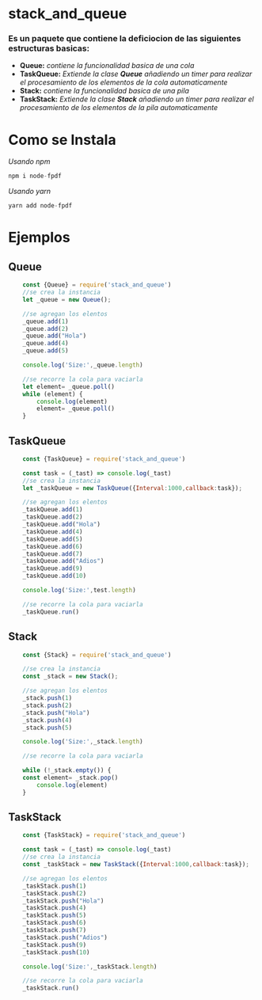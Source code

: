 # stack_and_queue
### Es un paquete que contiene la deficiocion de las siguientes estructuras basicas:
- **Queue:** *contiene la funcionalidad basica de una cola*
- **TaskQueue:** *Extiende la clase **Queue** añadiendo un timer para realizar el procesamiento de los elementos de la cola automaticamente*
- **Stack:** *contiene la funcionalidad basica de una pila*
- **TaskStack:** *Extiende la clase **Stack** añadiendo un timer para realizar el procesamiento de los elementos de la pila automaticamente*

# Como se Instala
*Usando npm*
```javascript 
npm i node-fpdf
```` 
*Usando yarn*
```javascript 
yarn add node-fpdf
````

# Ejemplos
## Queue
```javascript 
    const {Queue} = require('stack_and_queue')
    //se crea la instancia
    let _queue = new Queue();

    //se agregan los elentos
    _queue.add(1)
    _queue.add(2)
    _queue.add("Hola")
    _queue.add(4)
    _queue.add(5)

    console.log('Size:',_queue.length)

    //se recorre la cola para vaciarla
    let element= _queue.poll()
    while (element) { 
        console.log(element)
        element= _queue.poll()
    }

```` 
## TaskQueue
```javascript 
    const {TaskQueue} = require('stack_and_queue')

    const task = (_tast) => console.log(_tast)
    //se crea la instancia
    let _taskQueue = new TaskQueue({Interval:1000,callback:task});

    //se agregan los elentos
    _taskQueue.add(1)
    _taskQueue.add(2)
    _taskQueue.add("Hola")
    _taskQueue.add(4)
    _taskQueue.add(5)
    _taskQueue.add(6)
    _taskQueue.add(7)
    _taskQueue.add("Adios")
    _taskQueue.add(9)
    _taskQueue.add(10)

    console.log('Size:',test.length)

    //se recorre la cola para vaciarla
    _taskQueue.run()

```` 

## Stack
```javascript 
    const {Stack} = require('stack_and_queue')

    //se crea la instancia
    const _stack = new Stack();

    //se agregan los elentos
    _stack.push(1)
    _stack.push(2)
    _stack.push("Hola")
    _stack.push(4)
    _stack.push(5)

    console.log('Size:',_stack.length)

    //se recorre la cola para vaciarla

    while (!_stack.empty()) {
    const element= _stack.pop()
        console.log(element)
    }

```` 
## TaskStack
```javascript 
    const {TaskStack} = require('stack_and_queue')

    const task = (_tast) => console.log(_tast)
    //se crea la instancia
    const _taskStack = new TaskStack({Interval:1000,callback:task});

    //se agregan los elentos
    _taskStack.push(1)
    _taskStack.push(2)
    _taskStack.push("Hola")
    _taskStack.push(4)
    _taskStack.push(5)
    _taskStack.push(6)
    _taskStack.push(7)
    _taskStack.push("Adios")
    _taskStack.push(9)
    _taskStack.push(10)

    console.log('Size:',_taskStack.length)

    //se recorre la cola para vaciarla
    _taskStack.run()

```` 
